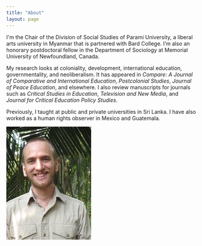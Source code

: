 ```yaml
---
title: "About"
layout: page
---
```


 I'm the Chair of the Division of Social Studies of Parami University, a liberal arts university in Myanmar that is partnered with Bard College. I’m also an honorary postdoctoral fellow in the Department of Sociology at Memorial University of Newfoundland, Canada.

My research looks at coloniality, development, international education, governmentality, and neoliberalism. It has appeared in *Compare: A Journal of Comparative and International Education*, *Postcolonial Studies*, *Journal of Peace Education*, and elsewhere. I also review manuscripts for journals such as *Critical Studies in Education*, *Television and New Media*, and *Journal for Critical Education Policy Studies*.

Previously, I taught at public and private universities in Sri Lanka. I have also worked as a human rights observer in Mexico and Guatemala.


![DavidGolding.jpg](/assets/DavidGolding.JPG)

